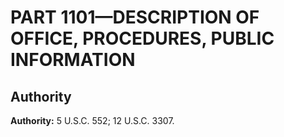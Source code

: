 # PART 1101—DESCRIPTION OF OFFICE, PROCEDURES, PUBLIC INFORMATION


## Authority

**Authority:** 5 U.S.C. 552; 12 U.S.C. 3307.


